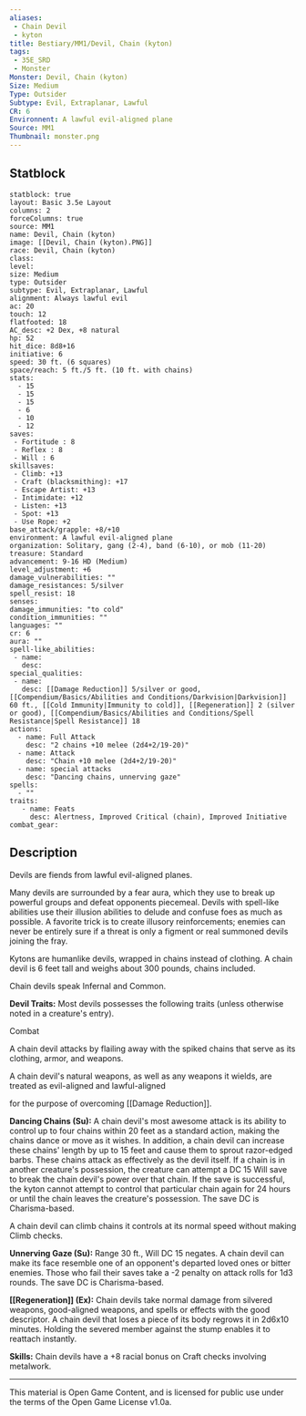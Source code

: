 ```yaml
---
aliases:
 - Chain Devil
 - kyton
title: Bestiary/MM1/Devil, Chain (kyton)
tags: 
 - 35E_SRD
 - Monster
Monster: Devil, Chain (kyton)
Size: Medium
Type: Outsider
Subtype: Evil, Extraplanar, Lawful
CR: 6
Environnent: A lawful evil-aligned plane
Source: MM1
Thumbnail: monster.png
---
```


## Statblock

```statblock
statblock: true
layout: Basic 3.5e Layout
columns: 2
forceColumns: true
source: MM1 
name: Devil, Chain (kyton)
image: [[Devil, Chain (kyton).PNG]]
race: Devil, Chain (kyton)
class: 
level: 
size: Medium
type: Outsider
subtype: Evil, Extraplanar, Lawful
alignment: Always lawful evil
ac: 20
touch: 12
flatfooted: 18
AC_desc: +2 Dex, +8 natural
hp: 52
hit_dice: 8d8+16
initiative: 6
speed: 30 ft. (6 squares)
space/reach: 5 ft./5 ft. (10 ft. with chains)
stats:
  - 15
  - 15
  - 15
  - 6
  - 10
  - 12
saves:
 - Fortitude : 8
 - Reflex : 8
 - Will : 6
skillsaves:
 - Climb: +13
 - Craft (blacksmithing): +17
 - Escape Artist: +13
 - Intimidate: +12
 - Listen: +13
 - Spot: +13
 - Use Rope: +2
base_attack/grapple: +8/+10
environment: A lawful evil-aligned plane
organization: Solitary, gang (2-4), band (6-10), or mob (11-20)
treasure: Standard
advancement: 9-16 HD (Medium)
level_adjustment: +6
damage_vulnerabilities: ""
damage_resistances: 5/silver
spell_resist: 18
senses: 
damage_immunities: "to cold"
condition_immunities: ""
languages: ""
cr: 6
aura: ""
spell-like_abilities:
 - name: 
   desc: 
special_qualities:
 - name:
   desc: [[Damage Reduction]] 5/silver or good, [[Compendium/Basics/Abilities and Conditions/Darkvision|Darkvision]] 60 ft., [[Cold Immunity|Immunity to cold]], [[Regeneration]] 2 (silver or good), [[Compendium/Basics/Abilities and Conditions/Spell Resistance|Spell Resistance]] 18
actions:
  - name: Full Attack
    desc: "2 chains +10 melee (2d4+2/19-20)"
  - name: Attack
    desc: "Chain +10 melee (2d4+2/19-20)"
  - name: special attacks
    desc: "Dancing chains, unnerving gaze"
spells:
  - ""
traits:
   - name: Feats
     desc: Alertness, Improved Critical (chain), Improved Initiative
combat_gear:  
```

## Description



Devils are fiends from lawful evil-aligned planes.

Many devils are surrounded by a fear aura, which they use to break up powerful groups and defeat opponents piecemeal. Devils with spell-like abilities use their illusion abilities to delude and confuse foes as much as possible. A favorite trick is to create illusory reinforcements; enemies can never be entirely sure if a threat is only a figment or real summoned devils joining the fray.

Kytons are humanlike devils, wrapped in chains instead of clothing. A chain devil is 6 feet tall and weighs about 300 pounds, chains included.

Chain devils speak Infernal and Common.


**Devil Traits:** Most devils possesses the following traits (unless otherwise noted in a creature's entry).

Combat

A chain devil attacks by flailing away with the spiked chains that serve as its clothing, armor, and weapons.

A chain devil's natural weapons, as well as any weapons it wields, are treated as evil-aligned and lawful-aligned

for the purpose of overcoming [[Damage Reduction]].


**Dancing Chains (Su):** A chain devil's most awesome attack is its ability to control up to four chains within 20 feet as a standard action, making the chains dance or move as it wishes. In addition, a chain devil can increase these chains' length by up to 15 feet and cause them to sprout razor-edged barbs. These chains attack as effectively as the devil itself. If a chain is in another creature's possession, the creature can attempt a DC 15 Will save to break the chain devil's power over that chain. If the save is successful, the kyton cannot attempt to control that particular chain again for 24 hours or until the chain leaves the creature's possession. The save DC is Charisma-based.

A chain devil can climb chains it controls at its normal speed without making Climb checks.


**Unnerving Gaze (Su):** Range 30 ft., Will DC 15 negates. A chain devil can make its face resemble one of an opponent's departed loved ones or bitter enemies. Those who fail their saves take a -2 penalty on attack rolls for 1d3 rounds. The save DC is Charisma-based.


**[[Regeneration]] (Ex):** Chain devils take normal damage from silvered weapons, good-aligned weapons, and spells or effects with the good descriptor. A chain devil that loses a piece of its body regrows it in 2d6x10 minutes. Holding the severed member against the stump enables it to reattach instantly.


**Skills:** Chain devils have a +8 racial bonus on Craft checks involving metalwork.

---

This material is Open Game Content, and is licensed for public use under the terms of the Open Game License v1.0a.
